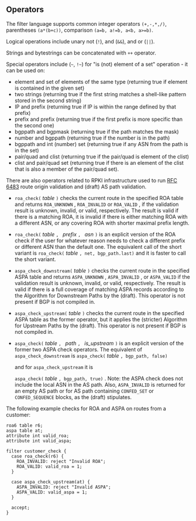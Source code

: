 ## Operators

The filter language supports common integer operators `(+,-,*,/)`,
parentheses `(a*(b+c))`, comparison `(a=b, a!=b, a<b, a>=b)`.

Logical operations include unary not (`!`), and (`&&`), and or
(`||`).

Strings and bytestrings can be concatenated with `++` operator.

Special operators include (`~`, `!~`) for "is (not) element
of a set" operation - it can be used on:

- element and set of elements of the same type (returning true if
      element is contained in the given set)
- two strings (returning true if the first string matches a shell-like
      pattern stored in the second string)
- IP and prefix (returning true if IP is within the range defined by
      that prefix)
- prefix and prefix (returning true if the first prefix is more specific
      than the second one)
- bgppath and bgpmask (returning true if the path matches the mask)
- number and bgppath (returning true if the number is in the path)
- bgppath and int (number) set (returning true if any ASN from the
      path is in the set)
- pair/quad and clist (returning true if the pair/quad is element of
      the clist)
- clist and pair/quad set (returning true if there is an element of the
      clist that is also a member of the pair/quad set).

There are also operators related to RPKI infrastructure used to run
<a href="https://datatracker.ietf.org/doc/rfc6483" class="rfc">RFC
6483</a> route origin validation and (draft) AS path validation.

- `roa_check(`
  *table*
  `)`
   checks the current route in the specified
    ROA table and returns 
  `ROA_UNKNOWN`
  , 
  `ROA_INVALID`
   or 
  `ROA_VALID`
  ,
    if the validation result is unknown, invalid, or valid, respectively. The result is
    valid if there is a matching ROA, it is invalid if there is either matching ROA
    with a different ASN, or any covering ROA with shorter maximal prefix length.
- `roa_check(`
  *table*
  `, `
  *prefix*
  `, `
  *asn*
  `)`
   is an explicit version
    of the ROA check if the user for whatever reason needs to check a different prefix
    or different ASN than the default one. The equivalent call of the short variant
    is 
  `roa_check(`
  *table*
  `, net, bgp_path.last)`
   and it is faster
    to call the short variant.
- `aspa_check_downstream(`
  *table*
  `)`
   checks the current route
    in the specified ASPA table and returns 
  `ASPA_UNKNOWN`
  , 
  `ASPA_INVALID`
  ,
    or 
  `ASPA_VALID`
   if the validation result is unknown, invalid, or valid,
    respectively. The result is valid if there is a full coverage of matching
    ASPA records according to the Algorithm for Downstream Paths by the (draft).
    This operator is not present if BGP is not compiled in.
- `aspa_check_upstream(`
  *table*
  `)`
   checks the current route
    in the specified ASPA table as the former operator, but it applies the
    (stricter) Algorithm for Upstream Paths by the (draft).
    This operator is not present if BGP is not compiled in.
- `aspa_check(`
  *table*
  `, `
  *path*
  `, `
  *is_upstream*
  `)`
   is
    an explicit version of the former two ASPA check operators. The equivalent
    of 
  `aspa_check_downstream`
   is 
  `aspa_check(`
  *table*
  `, bgp_path, false)`

    and for 
  `aspa_check_upstream`
   it is
    
  `aspa_check(`
  *table*
  `, bgp_path, true)`
  .
    Note: the ASPA check does not include the local ASN in the AS path.
    Also, 
  `ASPA_INVALID`
   is returned for an empty AS path
    or for AS path containing 
  `CONFED_SET`
   or 
  `CONFED_SEQUENCE`
   blocks,
    as the (draft) stipulates.

The following example checks for ROA and ASPA on routes from a customer:


    roa6 table r6;
    aspa table at;
    attribute int valid_roa;
    attribute int valid_aspa;

    filter customer_check {
      case roa_check(r6) {
        ROA_INVALID: reject "Invalid ROA";
        ROA_VALID: valid_roa = 1;
      }

      case aspa_check_upstream(at) {
        ASPA_INVALID: reject "Invalid ASPA";
        ASPA_VALID: valid_aspa = 1;
      }

      accept;
    }
